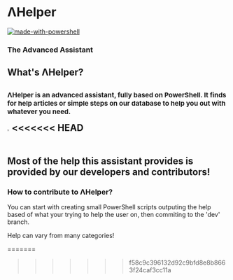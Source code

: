 <body>
<h1>ΛHelper</h1>

[![made-with-powershell](https://img.shields.io/badge/PowerShell-1f425f?logo=Powershell)](https://microsoft.com/PowerShell)
<h3>The Advanced Assistant</h3>
<h2>What's ΛHelper?<h2>
<p style="font-size: 15px;">ΛHelper is an advanced assistant, fully based on PowerShell. It finds for help articles or simple steps on our database to help you out with whatever you need.</p>
<img src="https://i.imgur.com/ZLyEC98.png" style="width="1%;" height="1%";">
<<<<<<< HEAD
<br>
<p>Most of the help this assistant provides is provided by our developers and contributors!</p>
<h3>How to contribute to ΛHelper?</h3>
<p>You can start with creating small PowerShell scripts outputing the help based of what your trying to help the user on, then commiting to the 'dev' branch.<p>
<p>Help can vary from many categories!</p>

=======

>>>>>>> f58c9c396132d92c9bfd8e8b8663f24caf3cc11a